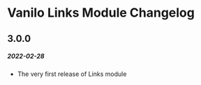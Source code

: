 # Vanilo Links Module Changelog

## 3.0.0
##### 2022-02-28

- The very first release of Links module
